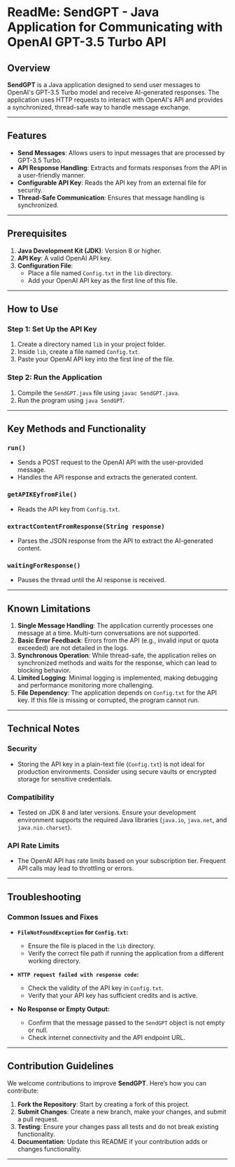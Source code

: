 # ReadMe: SendGPT - Java Application for Communicating with OpenAI GPT-3.5 Turbo API

## Overview

**SendGPT** is a Java application designed to send user messages to OpenAI's GPT-3.5 Turbo model and receive AI-generated responses. The application uses HTTP requests to interact with OpenAI's API and provides a synchronized, thread-safe way to handle message exchange.

---

## Features

- **Send Messages**: Allows users to input messages that are processed by GPT-3.5 Turbo.
- **API Response Handling**: Extracts and formats responses from the API in a user-friendly manner.
- **Configurable API Key**: Reads the API key from an external file for security.
- **Thread-Safe Communication**: Ensures that message handling is synchronized.

---

## Prerequisites

1. **Java Development Kit (JDK)**: Version 8 or higher.
2. **API Key**: A valid OpenAI API key.
3. **Configuration File**:
   - Place a file named `Config.txt` in the `lib` directory.
   - Add your OpenAI API key as the first line of this file.

---

## How to Use

### Step 1: Set Up the API Key
1. Create a directory named `lib` in your project folder.
2. Inside `lib`, create a file named `Config.txt`.
3. Paste your OpenAI API key into the first line of the file.

### Step 2: Run the Application
1. Compile the `SendGPT.java` file using `javac SendGPT.java`.
2. Run the program using `java SendGPT`.

---

## Key Methods and Functionality

### `run()`
- Sends a POST request to the OpenAI API with the user-provided message.
- Handles the API response and extracts the generated content.

### `getAPIKEyfromFile()`
- Reads the API key from `Config.txt`.

### `extractContentFromResponse(String response)`
- Parses the JSON response from the API to extract the AI-generated content.

### `waitingForResponse()`
- Pauses the thread until the AI response is received.

---

## Known Limitations

1. **Single Message Handling**: The application currently processes one message at a time. Multi-turn conversations are not supported.
2. **Basic Error Feedback**: Errors from the API (e.g., invalid input or quota exceeded) are not detailed in the logs.
3. **Synchronous Operation**: While thread-safe, the application relies on synchronized methods and waits for the response, which can lead to blocking behavior.
4. **Limited Logging**: Minimal logging is implemented, making debugging and performance monitoring more challenging.
5. **File Dependency**: The application depends on `Config.txt` for the API key. If this file is missing or corrupted, the program cannot run.

---

## Technical Notes

### Security
- Storing the API key in a plain-text file (`Config.txt`) is not ideal for production environments. Consider using secure vaults or encrypted storage for sensitive credentials.

### Compatibility
- Tested on JDK 8 and later versions. Ensure your development environment supports the required Java libraries (`java.io`, `java.net`, and `java.nio.charset`).

### API Rate Limits
- The OpenAI API has rate limits based on your subscription tier. Frequent API calls may lead to throttling or errors.

---

## Troubleshooting

### Common Issues and Fixes

- **`FileNotFoundException` for `Config.txt`:**
  - Ensure the file is placed in the `lib` directory.
  - Verify the correct file path if running the application from a different working directory.

- **`HTTP request failed with response code`:**
  - Check the validity of the API key in `Config.txt`.
  - Verify that your API key has sufficient credits and is active.

- **No Response or Empty Output:**
  - Confirm that the message passed to the `SendGPT` object is not empty or null.
  - Check internet connectivity and the API endpoint URL.

---

## Contribution Guidelines

We welcome contributions to improve **SendGPT**. Here’s how you can contribute:

1. **Fork the Repository**: Start by creating a fork of this project.
2. **Submit Changes**: Create a new branch, make your changes, and submit a pull request.
3. **Testing**: Ensure your changes pass all tests and do not break existing functionality.
4. **Documentation**: Update this README if your contribution adds or changes functionality.

---
